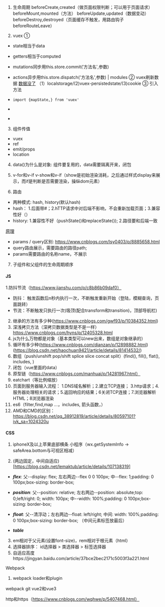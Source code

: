 1. 生命周期
beforeCreate,created（做页面权限判断；可以用于页面请求）
beforeMount,mounted（方法）
beforeUpdate,updated（数据变动）
beforeDestroy,destroyed（页面缓存不触发，用路由钩子beforeRouteLeave）

2. vuex
   ①

- state相当于data

- getters相当于computed

- mutations同步用this.store.commit(′方法名′,参数)

- actions异步用this.store.dispatch('方法名',参数) | modules
  ②
  vuex刷新数据
  [数据没了](https://www.jb51.net/article/160918.htm)
  （1）localstorage/(2)vuex-persistedstate/(3)cookie
  ③
  引入方法

- ```
  import {mapState,} from 'vuex'
  ```
  
- ```
  
  ```
  
- 
  
  

3. 组件传值

- vuex
- ref
- emit/props
- location


4. data()为什么是对象: 组件要复用的，data需要隔离开来，闭包

5. v-for和v-if
   v-show和v-if（show是初始渲染消耗，之后通过样式display来展示，而if是判断是否需要渲染，操纵dom元素）
   
6. 路由

- 两种模式: hash, history(默认hash)
- hash： 1.后面带#；2.hTTP请求中对后端不影响，不会重新加载页面；3.兼容性好（）
- history: 1.兼容性不好（pushState()和replaceState()); 2.路径要和后端一致

[原理](https://blog.csdn.net/qq_38912819/article/details/80636195)

- params / query区别: https://www.cnblogs.com/lsy0403/p/8885658.html 
- query路由展示，需要路由的路径path; 
- params需要路由的名称name，不展示

7. 子组件和父组件的生命周期顺序





#### JS

1.防抖节流（https://www.jianshu.com/p/c8b86b09daf0）

- 防抖： 触发函数后n秒内执行一次，不断触发重新开始（登陆，模糊查询，页面跳转）
- 节流：不断触发只执行一次(吸顶(配合transform和transition)，顶部导航栏)

2. 继承的方法有多少种(https://www.cnblogs.com/gwf93/p/10384352.html)
3. 深浅拷贝方法（深拷贝数据类型是不是一样） https://www.cnblogs.com/hyns/p/12405328.html
4. js为什么万物都是对象（基本类型可以new出来，数组是对象继承的）
5. 循环有多少种(https://www.cnblogs.com/dianzan/p/12898882.html)(https://blog.csdn.net/haochuan9421/article/details/81414532/)
6. 数组（push/unshift   pop/shift  splice  slice   concat   split）(find(), fill(), flat(), includes, )
7. 闭包（vue里面的data）
8. 原型链（https://www.cnblogs.com/manhuai/p/14281967.html）
9. eatchart（等比例缩放）
10. 页面到服务器输入流程： 1.DNS域名解析；2.建立TCP连接； 3.http请求；4.服务器处理相关的请求；5.返回响应的结果；6关闭TCP连接；7.浏览器解析HTML；8浏览器渲染
11. es6（filter,find,map     ...，includes, 箭头函数，）
12. AMD和CMD的区别：https://blog.csdn.net/qq_38912819/article/details/80597101?ivk_sa=1024320u





#### CSS

1. iphoneX及以上苹果底部横条 小程序（wx.getSystemInfo -> safeArea.bottom与可视区相减）

2. (两边固定，中间自适应)[https://blog.csdn.net/lemaktub/article/details/107138319]
- ***flex***: 父--display: flex;   左右两边--flex 0 0 100px;   中--flex: 1;padding: 0 100px;box-sizing: border-box;

- ***position***: 父--position: relative;   左右两边--position: absolute;top: 0;left/right: 0; width: 100px;   中--width: 100%;padding: 0 100px;box-sizing: border-box;
- ***float***: 父--清浮动；左右两边--float: left/right; 中间: width: 100%;padding: 0 100px;box-sizing: border-box;    （中间元素标签放最后）
- ***table***


3. em相对于父元素(设置font-size)，rem相对于根元素（html）
4. 选择器排序： id选择器 > 类选择器 > 标签选择器
5. 自适应高度https://jingyan.baidu.com/article/37bce2bec2171c5003f3a221.html





Webpack

1. webpack loader和plugin

webpack
git
vue2和vue3

http和https（https://www.cnblogs.com/wqhwe/p/5407468.html）

